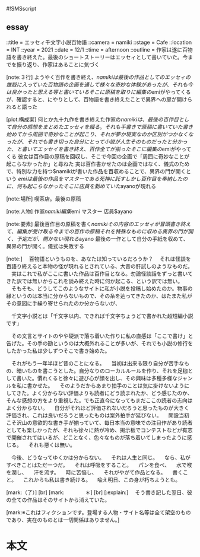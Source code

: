#!SMSscript

## essay

::title = エッセィ千文字小説百物語
::camera = namiki
::stage = Cafe
::location = INT
::year = 2021
::date = 12/1
::time = afternoon
::outline = 作家は遂に百物語を書き終えた。最後のショートストーリーはエッセィとして書いていた。今までを振り返り、作家はあることに気づく

[note:３行]
ようやく百作を書き終え、$namikiは最後の作品としてのエッセィの推敲に入っていた
百物語の企画を通して様々な奇妙な体験があったが、それも今は良かったと思える等と書いている
そこに原稿を取りに編集の$emiがやってくるが、確認すると、にやりとして、百物語を書き終えたことで異界への扉が開けられると語った

[plot:構成案]
何とか九十九作を書き終えた作家の$namikiは、最後の百作目として自分の感想をまとめたエッセィを綴る。それも手書きで原稿に書いていた
書き始めてから周囲で奇妙なことが起こり、それが夢か現実なのか区別がつかなくなったが、それでも書き切った
自分にとって小説が人生そのものだったと分かった、と書いてエッセイを書き終え、百作全てが揃った
そこに編集の$emiがやってくる
彼女は百作目の原稿を回収し、そこで今回の企画で「周囲に奇妙なことが起こらなかったか」と尋ねた
実は百作書かせたのは企画ではなく、儀式のためで、特別な力を持つ$namikiが書いた作品を百収めることで、異界の門が開くという
$emiは最後の作品をマスターである死神に託す
しかし百作目を奉納したのに、何も起こらなかった
そこに店員を勤めていた$ayanoが現れる

[note:場所]
喫茶店。最後の原稿

[note:人物]
作家$namiki
編集$emi
マスター
店員$ayano

[note:要素]
最後百作目の原稿を書く$namiki
その内容のエッセィが冒頭
書き終えて、編集が受け取る
今までの百作の原稿
それを特殊なものに収める
異界の門が開く、予定だが、開かない
現れる$ayano
最後の一作として自分の手紙を収めて、異界の門が開く。儀式は失敗する

[note:]
　百物語というものを、あなたは知っているだろうか？
　それは怪談を百語り終えると本物の怪が現れるとされている、大昔の肝試しのようなものだ。
　実はこれで私がここに書いた作品は百作目となる。勿論怪談話をずっと書いてきた訳では無いからこれを読み終えた時に何か起こる、という訳では無い。
　そもそも、どうしてこのようなサイトに私が小説を投稿し始めたのか。物事の縁というのは本当に分からないもので、その糸を辿ってきたのか、はたまた私がその意図に手繰り寄せられたのか分からないが、

　千文字小説とは「千文字以内、できれば千文字ちょうどで書かれた超短編小説です」

　その文言とサイトのやや硬派で落ち着いた作りに私の直感は「ここで書け」と告げた。その手の勘というのは大概外れることが多いが、それでも小説の修行をしたかった私は少しずつそこで書き始めた。

　それがもう一年半ほど昔のことになる。
　当初は出来る限り自分が苦手なもの、暗いものを書こうとした。自分なりのローカルルールを作り、それを足枷として書いた。慣れくると徐々に遊び心が顔を出し、その興味は多種多様なジャンルを私に書かせた。
　そのようだからあまり拍手のことは気に掛けないようにしてきた。よく分からない評価よりも読者にどう読まれたか、どう感じたのか、そんな感想の方をより重視した。でも正直今になってもまだここの読者の志向はよく分からない。
　自分がそれほど評価されないだろうと思ったものが大きく評価され、これは良いだろうと思ったものは案外拍手が延びない。
　開設当初こそ沢山の意欲的な書き手が揃っていて、毎日本当の意味での注目作があり読者としても楽しかったが、それも徐々に熱が冷め、掲示板でコンテストなどが有志で開催されてはいるが、どことなく、色々なものが落ち着いてしまったように感じる。
　それも悪くは無い。

　今後、どうなってゆくかは分からない。
　それは人生と同じ。
　なら、私がすべきことはただ一つだ。
　それは呼吸をすること。
　パンを食べ、
　水で喉を潤し、
　汗を流す。
　時に苦悩し、
　それがやがて作品となる。
　書くこと。
　これからも私は書き続ける。
　喩え明日、この身が朽ちようとも。

[mark:（了）]
[br]
[mark:　　　　＊]
[br]
[:explain:]
　そう書き記した翌日、彼の全ての作品はそのサイトから消えていた。

[mark:※これはフィクションです。登場する人物・サイト名等は全て架空のものであり、実在のものとは一切関係はありません。]

# 本文
